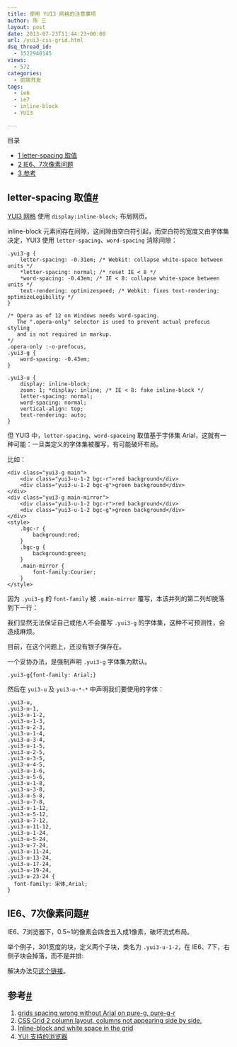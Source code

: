 ```yaml
---
title: 使用 YUI3 网格的注意事项
author: 陈 三
layout: post
date: 2013-07-23T11:44:23+00:00
url: /yui3-css-grid.html
dsq_thread_id:
  - 1522940145
views:
  - 572
categories:
  - 前端开发
tags:
  - ie6
  - ie7
  - inline-block
  - YUI3

---
```

<div id="toc_container" class="ml-l u-floatRight pure-u-1-1 pure-u-sm-2-5 toc_white no_bullets">
  <nav id="myaffix">
  
  <p class="toc-title">
    目录
  </p>
  
  <ul class="toc-list nav" role="menu">
    <li class="toc-list__item" role="menuitem">
      <a href="#letter-spacing"><span class="toc_number toc_depth_1">1</span> letter-spacing 取值</a>
    </li>
    <li class="toc-list__item" role="menuitem">
      <a href="#IE67"><span class="toc_number toc_depth_1">2</span> IE6、7次像素问题</a>
    </li>
    <li class="toc-list__item" role="menuitem">
      <a href="#i"><span class="toc_number toc_depth_1">3</span> 参考</a>
    </li>
  </ul></nav>
</div>

<div class="">
  <h2 class="storycontent-h2">
    <span id="letter-spacing">letter-spacing 取值</span><a title="标题链接地址" class="u-floatRight hidden" id="heyletter-spacing" href="#letter-spacing"><span class="" aria-hidden="true">#</span></a>
  </h2>
  
  <p>
    <a href="http://yui.yahooapis.com/3.10.3/build/cssgrids/cssgrids.css">YUI3 网格</a> 使用 <code>display:inline-block;</code> 布局网页。
  </p>
  
  <p>
    inline-block 元素间存在间隙，这间隙由空白符引起，而空白符的宽度又由字体集决定，YUI3 使用 <code>letter-spacing</code>、<code>word-spacing</code> 消除间隙：
  </p>
  
  <pre><code>.yui3-g {
    letter-spacing: -0.31em; /* Webkit: collapse white-space between units */
    *letter-spacing: normal; /* reset IE &lt; 8 */
    *word-spacing: -0.43em; /* IE &lt; 8: collapse white-space between units */
    text-rendering: optimizespeed; /* Webkit: fixes text-rendering: optimizeLegibility */
}

/* Opera as of 12 on Windows needs word-spacing.
   The ".opera-only" selector is used to prevent actual prefocus styling
   and is not required in markup.
*/
.opera-only :-o-prefocus,
.yui3-g {
    word-spacing: -0.43em;
}

.yui3-u {
    display: inline-block;
    zoom: 1; *display: inline; /* IE &lt; 8: fake inline-block */
    letter-spacing: normal;
    word-spacing: normal;
    vertical-align: top;
    text-rendering: auto;
}
</code></pre>
  
  <p>
    但 YUI3 中，<code>letter-spacing</code>、<code>word-spaceing</code> 取值基于字体集 Arial，这就有一种可能：一旦类定义的字体集被覆写，有可能破坏布局。
  </p>
  
  <p>
    比如：
  </p>
  
  <pre><code>&lt;div class="yui3-g main"&gt;
    &lt;div class="yui3-u-1-2 bgc-r"&gt;red background&lt;/div&gt;
    &lt;div class="yui3-u-1-2 bgc-g"&gt;green background&lt;/div&gt;
&lt;/div&gt;
&lt;div class="yui3-g main-mirror"&gt;
    &lt;div class="yui3-u-1-2 bgc-r"&gt;red background&lt;/div&gt;
    &lt;div class="yui3-u-1-2 bgc-g"&gt;green background&lt;/div&gt;
&lt;/div&gt;
&lt;style&gt;
    .bgc-r {
        background:red;
    }
    .bgc-g {
        background:green;
    }
    .main-mirror {
        font-family:Courier;
    }
&lt;/style&gt;
</code></pre>
  
  <p>
    因为 <code>.yui3-g</code> 的 <code>font-family</code> 被 <code>.main-mirror</code> 覆写，本该并列的第二列却脱落到下一行：
  </p>
  
  <p>
    我们显然无法保证自己或他人不会覆写 <code>.yui3-g</code> 的字体集，这种不可预测性，会造成麻烦。
  </p>
  
  <p>
    目前，在这个问题上，还没有银子弹存在。
  </p>
  
  <p>
    一个妥协办法，是强制声明 <code>.yui3-g</code> 字体集为默认。
  </p>
  
  <pre><code>.yui3-g{font-family: Arial;}
</code></pre>
  
  <p>
    然后在 <code>yui3-u</code> 及 <code>yui3-u-*-*</code> 中声明我们要使用的字体：
  </p>
  
  <pre><code>.yui3-u,
.yui3-u-1,
.yui3-u-1-2,
.yui3-u-1-3,
.yui3-u-2-3,
.yui3-u-1-4,
.yui3-u-3-4,
.yui3-u-1-5,
.yui3-u-2-5,
.yui3-u-3-5,
.yui3-u-4-5,
.yui3-u-1-6,
.yui3-u-5-6,
.yui3-u-1-8,
.yui3-u-3-8,
.yui3-u-5-8,
.yui3-u-7-8,
.yui3-u-1-12,
.yui3-u-5-12,
.yui3-u-7-12,
.yui3-u-11-12,
.yui3-u-1-24,
.yui3-u-5-24,
.yui3-u-7-24,
.yui3-u-11-24,
.yui3-u-13-24,
.yui3-u-17-24,
.yui3-u-19-24,
.yui3-u-23-24 {
  font-family: 宋体,Arial;
}
</code></pre>
  
  <h2 class="storycontent-h2">
    <span id="IE67">IE6、7次像素问题</span><a title="标题链接地址" class="u-floatRight hidden" id="heyIE67" href="#IE67"><span class="" aria-hidden="true">#</span></a>
  </h2>
  
  <p>
    IE6、7浏览器下，0.5~1的像素会四舍五入成1像素，破坏流式布局。
  </p>
  
  <p>
    举个例子，301宽度的块，定义两个子块，类名为 <code>.yui3-u-1-2</code>，在 IE6、7下，右侧子块会掉落，而不是并排:
  </p>
  
  <p>
    解决办法见<a href="http://tylertate.com/blog/2012/01/05/subpixel-rounding.html">这个链接</a>。
  </p>
  
  <h2 class="storycontent-h2">
    <span id="i">参考</span><a title="标题链接地址" class="u-floatRight hidden" id="heyi" href="#i"><span class="" aria-hidden="true">#</span></a>
  </h2>
  
  <ol>
    <li>
      <a href="https://github.com/yui/pure/issues/41">grids spacing wrong without Arial on pure-g, pure-g-r</a>
    </li>
    <li>
      <a href="http://yuilibrary.com/projects/yui3/ticket/2533215">CSS Grid 2 column layout, columns not appearing side by side.</a>
    </li>
    <li>
      <a href="https://github.com/csswizardry/inuit.css/issues/170">Inline-block and white space in the grid</a>
    </li>
    <li>
      <a href="http://yuilibrary.com/yui/environments/">YUI 支持的浏览器</a>
    </li>
  </ol>
</div>